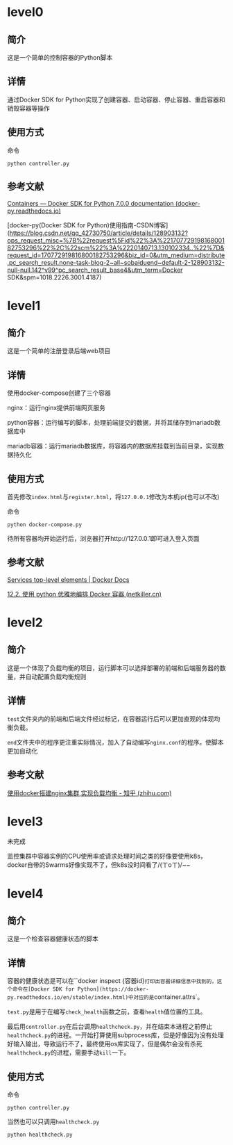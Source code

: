 

# level0

## 简介

这是一个简单的控制容器的Python脚本

## 详情

通过Docker SDK for Python实现了创建容器、启动容器、停止容器、重启容器和销毁容器等操作

## 使用方式

命令

```
python controller.py
```

## 参考文献

[Containers — Docker SDK for Python 7.0.0 documentation (docker-py.readthedocs.io)](https://docker-py.readthedocs.io/en/stable/containers.html#container-objects)

[docker-py(Docker SDK for Python)使用指南-CSDN博客](https://blog.csdn.net/qq_42730750/article/details/128903132?ops_request_misc=%7B%22request%5Fid%22%3A%22170772919816800182753296%22%2C%22scm%22%3A%2220140713.130102334..%22%7D&request_id=170772919816800182753296&biz_id=0&utm_medium=distribute.pc_search_result.none-task-blog-2~all~sobaiduend~default-2-128903132-null-null.142^v99^pc_search_result_base4&utm_term=Docker SDK&spm=1018.2226.3001.4187)



# level1

## 简介

这是一个简单的注册登录后端web项目

## 详情

使用docker-compose创建了三个容器

nginx：运行nginx提供前端网页服务

python容器：运行编写的脚本，处理前端提交的数据，并将其储存到mariadb数据库中

mariadb容器：运行mariadb数据库，将容器内的数据库挂载到当前目录，实现数据持久化

## 使用方式

首先修改`index.html`与`register.html`，将`127.0.0.1`修改为本机ip(也可以不改)

命令

```
python docker-compose.py
```

待所有容器均开始运行后，浏览器打开http://127.0.0.1即可进入登入页面

## 参考文献

[Services top-level elements | Docker Docs](https://docs.docker.com/compose/compose-file/05-services/)

[12.2. 使用 python 优雅地编排 Docker 容器 (netkiller.cn)](https://www.netkiller.cn/container/container/netkiller.docker.html)



# level2

## 简介

这是一个体现了负载均衡的项目，运行脚本可以选择部署的前端和后端服务器的数量，并自动配置负载均衡规则

## 详情

`test`文件夹内的前端和后端文件经过标记，在容器运行后可以更加直观的体现均衡负载。

`end`文件夹中的程序更注重实际情况，加入了自动编写`nginx.conf`的程序。使脚本更加自动化

## 参考文献

[使用docker搭建nginx集群,实现负载均衡 - 知乎 (zhihu.com)](https://zhuanlan.zhihu.com/p/157183707?utm_id=0)

# level3

未完成

监控集群中容器实例的CPU使用率或请求处理时间之类的好像要使用k8s，docker自带的Swarms好像实现不了，但k8s没时间看了/(ㄒoㄒ)/~~



# level4

## 简介

这是一个检查容器健康状态的脚本

## 详情

容器的健康状态是可以在``docker inspect {容器id}`打印出容器详细信息中找到的，这个命令在[Docker SDK for Python](https://docker-py.readthedocs.io/en/stable/index.html)中对应的是`container.attrs`。

`test.py`是用于在编写`check_health`函数之前，查看`health`值位置的工具。

最后用`controller.py`在后台调用`healthcheck.py`，并在结束本进程之前停止`healthcheck.py`的进程。一开始打算使用subprocess库，但是好像因为没有处理好输入输出，导致运行不了，最终使用os库实现了，但是偶尔会没有杀死`healthcheck.py`的进程，需要手动`kill`一下。

## 使用方式

命令

```
python controller.py
```

当然也可以只调用`healthcheck.py`

```
python healthcheck.py
```

